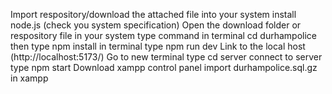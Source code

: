 Import  respository/download the attached file into your system 
install node.js (check you system specification) 
Open the download folder or respository file in your system 
type command in terminal cd durhampolice 
then type npm install in terminal 
type npm run dev
Link  to the local host (http://localhost:5173/)
Go to new terminal type cd server
connect to server type npm start 
Download xampp control panel 
import durhampolice.sql.gz in xampp 
